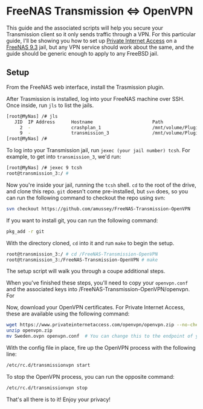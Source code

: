 # FreeNAS Transmission ⇔ OpenVPN

This guide and the associated scripts will help you secure your Transmission client so it only sends traffic through a VPN.  For this particular guide, I'll be showing you how to set up [Private Internet Access](https://www.privateinternetaccess.com) on a [FreeNAS 9.3](http://www.freenas.org) jail, but any VPN service should work about the same, and the guide should be generic enough to apply to any FreeBSD jail.

## Setup

From the FreeNAS web interface, install the Trasmission plugin.

After Trasmission is installed, log into your FreeNAS machine over SSH.  Once inside, run `jls` to list the jails.

```bash
[root@MyNas] /# jls
   JID  IP Address      Hostname                      Path
     2  -               crashplan_1                   /mnt/volume/Plugins/Jails/crashplan_1
     9  -               transmission_3                /mnt/volume/Plugins/Jails/transmission_3
[root@MyNas] /#
```

To log into your Transmission jail, run `jexec (your jail number) tcsh`.  For example, to get into `transmission_3`, we'd run:

```bash
[root@MyNas] /# jexec 9 tcsh
root@transmission_3:/ #
```

Now you're inside your jail, running the `tcsh` shell.  `cd` to the root of the drive, and clone this repo.  `git` doesn't come pre-installed, but `svn` does, so you can run the following command to checkout the repo using svn:

```bash
svn checkout https://github.com/amussey/FreeNAS-Transmission-OpenVPN
```

If you want to install git, you can run the following command:

```bash
pkg_add -r git
```

With the directory cloned, `cd` into it and run `make` to begin the setup.

```bash
root@transmission_3:/ # cd /FreeNAS-Transmission-OpenVPN
root@transmission_3:/FreeNAS-Transmission-OpenVPN # make
```

The setup script will walk you through a coupe additional steps.

When you've finished these steps, you'll need to copy your `openvpn.conf` and the associated keys into /FreeNAS-Transmission-OpenVPN/openvpn.  For 


Now, download your OpenVPN certificates.  For Private Internet Access, these are available using the following command:

```bash
wget https://www.privateinternetaccess.com/openvpn/openvpn.zip --no-check-certificate
unzip openvpn.zip
mv Sweden.ovpn openvpn.conf  # You can change this to the endpoint of your choice.
```

With the config file in place, fire up the OpenVPN process with the following line:

```bash
/etc/rc.d/transmissionvpn start
```

To stop the OpenVPN process, you can run the opposite command:

```bash
/etc/rc.d/transmissionvpn stop
```

That's all there is to it!  Enjoy your privacy!
